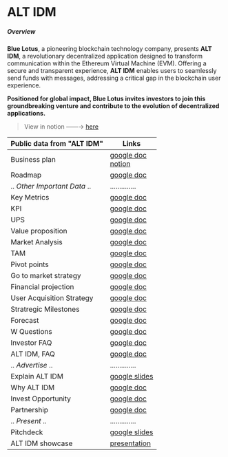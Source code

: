 # ALT IDM
##### Overview
**Blue Lotus**, a pioneering blockchain technology company, presents **ALT IDM**, a revolutionary decentralized application designed to transform communication within the Ethereum Virtual Machine (EVM). Offering a secure and transparent experience, **ALT IDM** enables users to seamlessly send funds with messages, addressing a critical gap in the blockchain user experience.

**Positioned for global impact, Blue Lotus invites investors to join this groundbreaking venture and contribute to the evolution of decentralized applications.**

> View in notion ——→ [here](https://glass-raven-25b.notion.site/BLUE-LOTUS-5b8629cf5ccd40138c8565589fd16a61)

| Public data from "ALT IDM" | Links |
|---|---|
| Business plan | [google doc](https://docs.google.com/document/d/1qz2NzapPSQ9Rbn6ditq80WbBJpFNcR3oOlB1NHtIYDg/edit?usp=sharing) <br /> [notion](https://glass-raven-25b.notion.site/ALT-Business-Plan-b139be24445245778bcd206310f33fc5)|
| Roadmap | [google doc](https://docs.google.com/document/d/1eQ-KOfVS_t064lkFmWl4k_6Dd26DZqyClcA-GjyM6rs/edit?usp=sharing) |
| .. _Other Important Data_ .. | .............. |
| Key Metrics | [google doc](https://docs.google.com/document/d/1LNNQn1RgTACk7uUzgIWjQXUy7B5NpLPS9HVMh5YLAmc/edit?usp=sharing) |
| KPI | [google doc](https://docs.google.com/document/d/16vY1LyKTWk9f4C6aKmVSWyrltUXJAyhXl2awKMgu8-g/edit?usp=sharing) |
| UPS | [google doc](https://docs.google.com/document/d/18AAnbheerdJ8ea_qiyvX771s8wWqjR3o96H_EOQ7_98/edit?usp=sharing) |
| Value proposition | [google doc](https://docs.google.com/document/d/1gUhZHpk8CedhkExDc1UhdIsqiiolK2ifwcgZQS4jmP0/edit?usp=sharing) |
| Market Analysis | [google doc](https://docs.google.com/document/d/13ccrS3OyfIChnGHuOdwDGjQA7oRH55fQfPf0taZkyxE/edit?usp=sharing) |
| TAM | [google doc](https://docs.google.com/document/d/1x2QNMJtq77foMqJDt05Ua5D-ACayGpxZDv6lOiG9hj0/edit?usp=sharing) |
| Pivot points | [google doc](https://docs.google.com/document/d/1ABCj7PvxiVgynhAzAQRCVmqA2xA7QT0KU5in_20UF0M/edit?usp=sharing) |
| Go to market strategy | [google doc](https://docs.google.com/document/d/1i7EaPlAws8Chz_YT-9rjT76OnIq1b8Vic9hh8gheR6I/edit?usp=sharing) |
| Financial projection | [google doc](https://docs.google.com/document/d/16uc2DPb14PorS18xJvLgf-Cg6y8LeG51fejRhlhG3fE/edit?usp=sharing) |
| User Acquisition Strategy | [google doc](https://docs.google.com/document/d/1RcfD38R_YIaXhJ-faG6oBS7ftGX8uCr1-qsMIAknXfk/edit?usp=sharing) |
| Stratregic Milestones | [google doc](https://docs.google.com/document/d/1KJyYdWtVRQ8tNEt3agcAABUr0ZSumDDVmuJJZAIzlWA/edit?usp=sharing) |
| Forecast | [google doc](https://docs.google.com/document/d/1FuHQwLpVy9giKPXfbH_7UVLwHRzVK7AFm6Nr1eWIVSg/edit?usp=sharing) |
| W Questions | [google doc](https://docs.google.com/document/d/1f8OjOUW4Br616m0uWKv3MeHccKHkcZPnwIFbPCpFnl8/edit?usp=sharing) |
| Investor FAQ | [google doc](https://docs.google.com/document/d/1KxCF2os8B5bw_qQaVt_B4gQlu-uItInUMVenIWDH_Dc/edit?usp=sharing) |
| ALT IDM, FAQ | [google doc](https://docs.google.com/document/d/1iwGSXc5UYfk0_TW5ApJzVYzJWhprGh5WCT4hBe3tZJg/edit?usp=sharing) |
| .. _Advertise_ .. | .............. |
| Explain ALT IDM | [google slides](https://docs.google.com/presentation/d/1SnehEHJr_9EpOIDkqcRTHbbykj4OA4Wc9HcwuGS5UyE/edit?usp=sharing) |
| Why ALT IDM | [google doc](https://docs.google.com/document/d/1ehjV2OnrxM6-7VHCrWKAxWmQ0gsUJD278tT4IYIN7V0/edit?usp=sharing) |
| Invest Opportunity | [google doc](https://docs.google.com/document/d/1MAtqKEump0H6yEb-revugvy7xxm1k8wndnYw4-eI39k/edit?usp=sharing) |
| Partnership | [google doc](https://docs.google.com/document/d/1dQMsA5jvUKBP04j_w4_D0DvuMUiexSNxnrSD6QOZy5o/edit?usp=sharing) |
| .. _Present_ .. | .............. |
| Pitchdeck | [google slides](https://docs.google.com/presentation/d/1kQ9szugNyrZTz4bQWPEfjPhYHvZhsBnMQGt7G3S3_lc/edit?usp=sharing) |
| ALT IDM showcase | [presentation](https://www.canva.com/design/DAF4jVUeq2Y/Pg-pgO58RbCKKvLXKncRQw/view?utm_content=DAF4jVUeq2Y&utm_campaign=designshare&utm_medium=link&utm_source=editor) |
